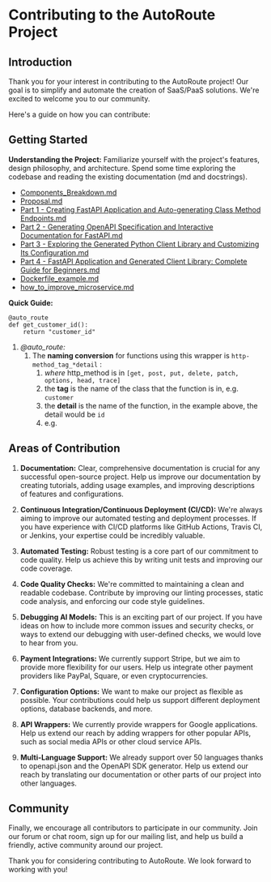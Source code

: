 # Contributing to the AutoRoute Project

## Introduction

Thank you for your interest in contributing to the AutoRoute project! Our goal is to simplify and automate the creation of SaaS/PaaS solutions. We're excited to welcome you to our community.

Here's a guide on how you can contribute:

## Getting Started

**Understanding the Project:** Familiarize yourself with the project's features, design philosophy, and architecture. Spend some time exploring the codebase and reading the existing documentation (md and docstrings).

* [Components_Breakdown.md](Components_Breakdown.md)
* [Proposal.md](Proposal.md)
* [Part 1 - Creating FastAPI Application and Auto-generating Class Method Endpoints.md](1%20-%20Creating%20FastAPI%20Application%20and%20Auto-generating%20Class%20Method%20Endpoints.md)
* [Part 2 - Generating OpenAPI Specification and Interactive Documentation for FastAPI.md](2%20-%20Generating%20OpenAPI%20Specification%20and%20Interactive%20Documentation%20for%20FastAPI.md)
* [Part 3 - Exploring the Generated Python Client Library and Customizing Its Configuration.md](3%20-%20Exploring%20the%20Generated%20Python%20Client%20Library%20and%20Customizing%20Its%20Configuration.md)
* [Part 4 - FastAPI Application and Generated Client Library: Complete Guide for Beginners.md](4%20-%20FastAPI%20Application%20and%20Generated%20Client%20Library%3A%20Complete%20Guide%20for%20Beginners.md)
* [Dockerfile_example.md](Dockerfile_example.md)
* [how_to_improve_microservice.md](how_to_improve_microservice.md)

**Quick Guide:** 

```
@auto_route
def get_customer_id():
    return "customer_id"
```

1. *@auto_route:*
    1. The **naming conversion** for functions using this wrapper is ```http-method_tag_*detail``` : 
       1. *where* http_method is in ```[get, post, put, delete, patch, options, head, trace]``` 
       2. the **tag** is the name of the class that the function is in, e.g. ```customer```
       3. the **detail** is the name of the function, in the example above, the detail would be ```id```
       4. e.g. 
## Areas of Contribution

1. **Documentation:** Clear, comprehensive documentation is crucial for any successful open-source project. Help us improve our documentation by creating tutorials, adding usage examples, and improving descriptions of features and configurations.

2. **Continuous Integration/Continuous Deployment (CI/CD):** We're always aiming to improve our automated testing and deployment processes. If you have experience with CI/CD platforms like GitHub Actions, Travis CI, or Jenkins, your expertise could be incredibly valuable.

3. **Automated Testing:** Robust testing is a core part of our commitment to code quality. Help us achieve this by writing unit tests and improving our code coverage.

4. **Code Quality Checks:** We're committed to maintaining a clean and readable codebase. Contribute by improving our linting processes, static code analysis, and enforcing our code style guidelines.

5. **Debugging AI Models:** This is an exciting part of our project. If you have ideas on how to include more common issues and security checks, or ways to extend our debugging with user-defined checks, we would love to hear from you.

6. **Payment Integrations:** We currently support Stripe, but we aim to provide more flexibility for our users. Help us integrate other payment providers like PayPal, Square, or even cryptocurrencies.

7. **Configuration Options:** We want to make our project as flexible as possible. Your contributions could help us support different deployment options, database backends, and more.

8. **API Wrappers:** We currently provide wrappers for Google applications. Help us extend our reach by adding wrappers for other popular APIs, such as social media APIs or other cloud service APIs.

9. **Multi-Language Support:** We already support over 50 languages thanks to openapi.json and the OpenAPI SDK generator. Help us extend our reach by translating our documentation or other parts of our project into other languages.

## Community

Finally, we encourage all contributors to participate in our community. Join our forum or chat room, sign up for our mailing list, and help us build a friendly, active community around our project.

Thank you for considering contributing to AutoRoute. We look forward to working with you!